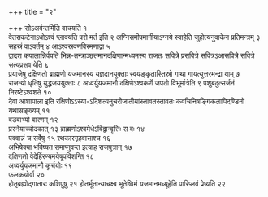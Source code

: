 +++
title = "२"

+++
सोऽअर्वन्तमिति वाचयति १  
वेतसकटेनाऽधोऽश्वं प्लावयति परो मर्त इति २
अग्निसमीपमानीयाऽग्नये स्वाहेति जुहोत्यनुवाकेन
प्रतिमन्त्रम् ३  
सहस्रं वाऽवर्तम् ४
आऽश्वस्रवणविरमणाद्वा ५  
द्वादश कपालान्निर्वपति
भिन्न-तन्त्राञ्छतमानदक्षिणान्मध्यमस्य राजतः सवित्रे प्रसवित्रे
सवित्रऽआसवित्रे सवित्रे सत्यप्रसवायेति ६  
प्रयाजेषु दक्षिणतो
ब्राह्मणो यजमानस्य यज्ञदानयुक्ताः स्वयङ्कृतास्तिस्रो गाथा
गायत्युत्तरमन्द्रा याम् ७  
राजन्यो धृतिषु युद्धजययुक्ताः ८
अध्वर्युयजमानौ दक्षिणेऽश्वकर्णे जपतो विभूर्मात्रेति ९
पशुबदुत्सर्जनं निरष्टेऽश्वशते १०  
देवा आशापाला
इति रक्षिणोऽऽस्या-ऽदिशत्यनुचरीजातीयांस्तावतस्तावतः
कवचिनिषङ्गिकलापिदण्डिनो
यथासङ्ख्यम् ११  
वडवाभ्यो वारणम् १२  
प्रस्नेयाच्चोदकात् १३
ब्राह्मणोऽश्वमेधेऽविद्वान्वृत्तिः स वः १४  
पक्वान्नं च सर्वेषु १५
रथकारगृहवासाश्च १६  
अभिषेक्या भविष्यत समाप्नुवन्त इत्याह
राजपुत्रान् १७  
दक्षिणतो वेदेर्हिरण्यमयेषूपविशन्ति १८  
अध्वर्युयजमानौ
कूर्चयोः १९  
फलकयोर्वा २०  
होतृब्रह्मोद्गातारः कशिपुषु २१
होतर्भूतान्याचक्ष्व भूतेष्विमं यजमानमध्यूहेति
पारिप्लवं प्रेष्यति २२  
